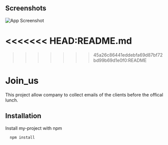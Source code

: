 ## Screenshots

![App Screenshot](https://github.com/mohamed-osama45987/Join_us-/blob/master/screenShots/2022-08-20%2019_42_21-Window.png?raw=true)

# <<<<<<< HEAD:README.md

> > > > > > > 45a26c86441eddebfa69d87bf72bd99b69d1e0f0:README

# Join_us

This project allow company to collect emails of the clients before the offical lunch.

## Installation

Install my-project with npm

```bash
  npm install
```
